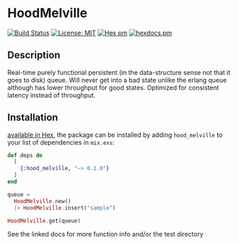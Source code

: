 # HoodMelville

[![Build Status](https://travis-ci.com/IRog/hood_melville.svg?branch=master)](https://travis-ci.com/IRog/hood_melville)
[![License: MIT](https://img.shields.io/badge/License-MIT-yellow.svg)](https://opensource.org/licenses/MIT)
[![Hex pm](http://img.shields.io/hexpm/v/hood_melville.svg?style=flat)](https://hex.pm/packages/hood_melville)
[![hexdocs.pm](https://img.shields.io/badge/docs-latest-green.svg?style=flat)](https://hexdocs.pm/hood_melville/)

## Description

Real-time purely functional persistent (in the data-structure sense not that it goes to disk) queue. Will never get into a bad state unlike the erlang queue although has lower throughput for good states. Optimized for consistent latency instead of throughput.

## Installation

[available in Hex](https://hex.pm/packages/hood_melville), the package can be installed
by adding `hood_melville` to your list of dependencies in `mix.exs`:

```elixir
def deps do
  [
    {:hood_melville, "~> 0.1.0"}
  ]
end
```

```elixir
queue =
  HoodMelville.new()
  |> HoodMelville.insert("sample")

HoodMelville.get(queue)
```

See the linked docs for more function info and/or the test directory 
